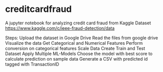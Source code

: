 # creditcardfraud

A jupyter notebook for analyzing credit card fraud from Kaggle Dataset https://www.kaggle.com/c/ieee-fraud-detection/data

Steps:
  Upload the dataset in Google Drive
  Read the files from google drive
  Visualize the data
  Get Categorical and Numerical Features
  Perform conversion on categorical features
  Scale Data
  Create Train and Test Dataset
  Apply Multiple ML-Models
  Choose the model with best score to calculate prediction on sample data
  Generate a CSV with predicted id tagged with TransactionID

  
